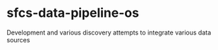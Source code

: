# sfcs-data-pipeline-os
Development and various discovery attempts to integrate various data sources 
